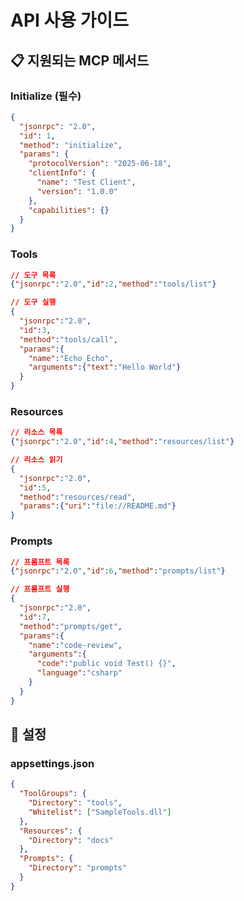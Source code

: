 # API 사용 가이드

## 📋 지원되는 MCP 메서드

### **Initialize (필수)**
```json
{
  "jsonrpc": "2.0",
  "id": 1,
  "method": "initialize",
  "params": {
    "protocolVersion": "2025-06-18",
    "clientInfo": {
      "name": "Test Client",
      "version": "1.0.0"
    },
    "capabilities": {}
  }
}
```

### **Tools**
```json
// 도구 목록
{"jsonrpc":"2.0","id":2,"method":"tools/list"}

// 도구 실행
{
  "jsonrpc":"2.0",
  "id":3,
  "method":"tools/call",
  "params":{
    "name":"Echo_Echo",
    "arguments":{"text":"Hello World"}
  }
}
```

### **Resources**
```json
// 리소스 목록
{"jsonrpc":"2.0","id":4,"method":"resources/list"}

// 리소스 읽기
{
  "jsonrpc":"2.0",
  "id":5,
  "method":"resources/read",
  "params":{"uri":"file://README.md"}
}
```

### **Prompts**
```json
// 프롬프트 목록
{"jsonrpc":"2.0","id":6,"method":"prompts/list"}

// 프롬프트 실행
{
  "jsonrpc":"2.0",
  "id":7,
  "method":"prompts/get",
  "params":{
    "name":"code-review",
    "arguments":{
      "code":"public void Test() {}",
      "language":"csharp"
    }
  }
}
```

## 🔧 설정

### **appsettings.json**
```json
{
  "ToolGroups": {
    "Directory": "tools",
    "Whitelist": ["SampleTools.dll"]
  },
  "Resources": {
    "Directory": "docs"
  },
  "Prompts": {
    "Directory": "prompts"
  }
}
```
